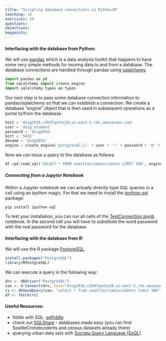 ```yaml
---
title: "Scripting database connections in Python/R"
teaching: 10
exercises: 20
questions:
objectives:
keypoints:
---
```



#### Interfacing with the database from Python:

We will use [pandas](pandas.pydata.org) which is a data analysis toolkit that happens to have some very simple methods for moving data to and from a database. The database connections are handled through pandas using [sqlalchemy](www.sqlalchemy.org).

```Python
import pandas as pd
from sqlalchemy import create_engine
import sqlalchemy.types as types
```
Our next step is to pass some database connection information to pandas/sqlalchemy so that we can establish a connection. We create a database "engine" object that is then used in subsequent operations as a portal to/from the database.

```Python
host = 'dssg2016.c5k9fqonks28.us-east-1.rds.amazonaws.com'
user = 'dssg_student'
password = 'dssg2016'
port = '5432'
dbname = 'dssg2016'
engine = create_engine('postgresql://' + user + ':' + password + '@' + host + ':' + port + '/' + dbname)
```
Now we can issue a query to the database as follows:

```Python
df =pd.read_sql('SELECT * FROM seattlecrimeincidents LIMIT 100', engine)
```

##### Connecting from a Jupyter Notebook

Within a Jupyter notebook we can actually directly type SQL queries in a cell using an ipython magic. For that we need to install the [ipython-sql](https://pypi.python.org/pypi/ipython-sql) package:

```
pip install ipython-sql
```


To test your installation, you can run all cells of the [TestConnection.ipynb](../code/TestConnection.ipynb) notebook. In the second cell you will have to substitute the word password with the real password for the database.

#### Interfacing with the database from R:

We will use the R package [PostgreSQL](https://cran.r-project.org/web/packages/RPostgreSQL/index.html).

```R
install.packages("PostgreSQL")
library(RPostgreSQL)
```

We can execute a query in the following way:

```R
drv <- dbDriver("PostgreSQL")
con <- d:Connect(drv, host="dssg2016.c5k9fqonks28.us-east-1.rds.amazonaws.com", user="dssg_student", password="dssg2016", dbname="dssg2016", port="5432")
rs <- dbSendQuery(con, "select * from seattlecrimeincidents limit 100"); 
df <- fetch(rs)
```

#### Useful Resources:
* fiddle with SQL: [sqlfiddle](http://sqlfiddle.com/)
* check out [SQLShare](https://sqlshare.escience.washington.edu/sqlshare/) - databases made easy (you can find SeattleCrimeIncidents and census datasets already there)
* querying urban data sets with [Socrata Query Language (SoQL)](https://dev.socrata.com/docs/queries/)
